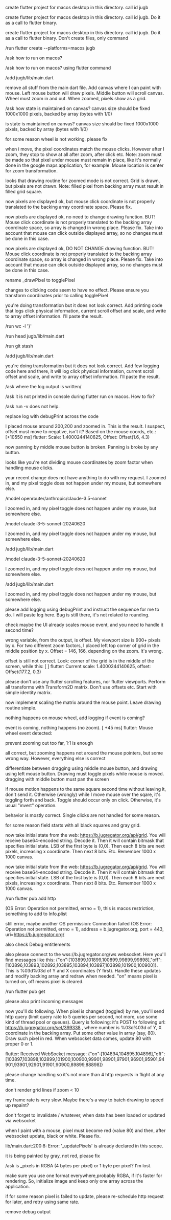 
create flutter project for macos desktop in this directory. call id jugb

create flutter project for macos desktop in this directory. call id jugb. Do it as a call to flutter binary.

create flutter project for macos desktop in this directory. call id jugb. Do it as a call to flutter binary. Don't create files, only command

/run flutter create --platforms=macos jugb

/ask how to run on macos?

/ask how to run on macos? using flutter command

/add jugb/lib/main.dart

remove all stuff from the main dart file. Add canvas where I can paint with mouse. Left mouse button will draw pixels. Middle button will scroll canvas. Wheel must zoom in and out. When zoomed, pixels show as a grid.

/ask how state is maintained on canvas? canvas size should be fixed 1000x1000 pixels, backed by array (bytes with 1/0)

is state is maintained on canvas? canvas size should be fixed 1000x1000 pixels, backed by array (bytes with 1/0)

for some reason wheel is not working, please fix

when i move, the pixel coordinates match the mouse clicks. However after I zoom, they stop to show at all after zoom, after click etc. Note: zoom must be made so that pixel under mouse must remain in place, like it's normally done in the google maps application, for example. Mouse location is center for zoom transformation.

looks that drawing routine for zoomed mode is not correct. Grid is drawn, but pixels are not drawn. Note: filled pixel from backing array must result in filled grid square.

now pixels are displayed ok, but mouse click coordinate is not properly translated to the backing array coordinate space. Please fix.

now pixels are displayed ok, no need to change drawing function. BUT! Mouse click coordinate is not properly translated to the backing array coordinate space, so array is changed in wrong place. Please fix. Take into account that mouse can click outside displayed array, so no changes must be done in this case.

now pixels are displayed ok, DO NOT CHANGE drawing function. BUT! Mouse click coordinate is not properly translated to the backing array coordinate space, so array is changed in wrong place. Please fix. Take into account that mouse can click outside displayed array, so no changes must be done in this case.

rename _drawPixel to togglePixel

changes to clicking code seem to have no effect. Please ensure you transform coordinates prior to calling togglePixel

you're doing transformation but it does not look correct. Add printing code that logs click physical information, current scroll offset and scale, and write to array offset information. I'll paste the result.

/run wc -l '}'

/run head jugb/lib/main.dart

/run git stash

/add jugb/lib/main.dart

you're doing transformation but it does not look correct. Add few logging code here and there, it will log click physical information, current scroll offset and scale, and write to array offset information. I'll paste the result.

/ask where the log output is written/

/ask it is not printed in console during flutter run on macos. How to fix?

/ask run -v does not help. 

replace log with debugPrint across the code

I placed mouse around 200,200 and zoomed in. This is the result. I suspect, offset must move to negative, isn't it? Based on the mouse coords, etc.: [+10550 ms] flutter: Scale: 1.4000244140625, Offset: Offset(1.6, 4.3)

now panning by middle mouse button is broken. Panning is broke by any button.

looks like you're not dividing mouse coordinates by zoom factor when handling mouse clicks.

your recent change does not have anything to do with my request. I zoomed in, and my pixel toggle does not happen under my mouse, but somewhere else.

/model openrouter/anthropic/claude-3.5-sonnet

I zoomed in, and my pixel toggle does not happen under my mouse, but somewhere else.

/model claude-3-5-sonnet-20240620

I zoomed in, and my pixel toggle does not happen under my mouse, but somewhere else.

/add jugb/lib/main.dart

/model claude-3-5-sonnet-20240620

I zoomed in, and my pixel toggle does not happen under my mouse, but somewhere else.

/add jugb/lib/main.dart

I zoomed in, and my pixel toggle does not happen under my mouse, but somewhere else.

please add logging using debugPrint and instruct the sequence for me to do. I will paste log here. Bug is still there, it's not related to rounding.

check maybe the UI already scales mouse event, and you need to handle it second time?

wrong variable, from the output, is offset. My viewport size is 900+ pixels by x. For two different zoom factors, I placed left top corner of grid in the middle position by x. Offset = 146, 166, depending on the zoom. It's wrong.

offset is still not correct. Look: corner of the grid is in the middle of the screen, while this: [        ] flutter: Current scale: 1.4000244140625, offset: Offset(177.2, 0.3)

please don't use any flutter scrolling features, nor flutter viewports. Perform all transforms with Transform2D matrix. Don't use offsets etc. Start with simple identity matrix.

now implement scaling the matrix around the mouse point. Leave drawing routine simple.

nothing happens on mouse wheel, add logging if event is coming?

event is coming, nothing happens (no zoom). [  +45 ms] flutter: Mouse wheel event detected:

prevent zooming out too far, 1:1 is enough

all correct, but zooming happens not around the mouse pointers, but some wrong way. However, everything else is correct

differentiate between dragging using middle mouse button, and drawing using left mouse button. Drawing must toggle pixels while mouse is moved. dragging with middle button must pan the screen

if mouse motion happens to the same square second time without leaving it, don't send it. Otherwise (wrongly) while I move mouse over the sqare, it's toggling forth and back. Toggle should occur only on click. Otherwise, it's usual "invert" operation.

behavior is mostly correct. Single clicks are not handled for some reason. 

for some reason field starts with all black squares and gray grid.

now take initial state from the web: https://b.jugregator.org/api/grid. You will receive base64-encoded string. Decode it. Then it will contain bitmask that specifies initial state. LSB of the first byte is (0,0). Then each 8 bits are next pixels, increasing x coordinate. Then next 8 bits. Etc. Remember 1000 x 1000 canvas.

now take initial state from the web: https://b.jugregator.org/api/grid. You will receive base64-encoded string. Decode it. Then it will contain bitmask that specifies initial state. LSB of the first byte is (0,0). Then each 8 bits are next pixels, increasing x coordinate. Then next 8 bits. Etc. Remember 1000 x 1000 canvas.

/run flutter pub add http

(OS Error: Operation not permitted, errno = 1),  this is macos restriction, something to add to Info.plist

still error, maybe another OS permission:  Connection failed (OS Error: Operation not permitted, errno = 1), address = b.jugregator.org, port = 443, uri=https://b.jugregator.org/

also check Debug entitlements

also please connect to the wss://b.jugregator.org/ws websocket. Here you'll find messages like this: {"on":[103899,101899,100899,99899,99898],"off":[103896,103893,102892,103895,103894,103897,103898,101900,100900]}. This is %03d%03d of Y and X coordinates (Y first). Handle these updates and modify backing array and redraw when needed. "on" means pixel is turned on, off means pixel is cleared.

/run flutter pub get

please also print incoming messages

now you'll do following. When pixel is changed (toggled) by me, you'll send http query (limit query rate to 5 queries per second, not more, use some kind of thread pool or queues). Query is following: it's POST to following url:         https://b.jugregator.org/set/399338  , where number is %03d%03d of Y, X coordinate in the backing array. Put some other value in array (say, 80). Draw such pixel in red. When websocket data comes, update 80 with proper 0 or 1.

flutter: Received WebSocket message: {"on":[104894,104895,104896],"off":[103897,103898,102899,101900,100900,99901,98901,97901,96901,95901,94901,93901,92901,91901,90900,89899,88898]}

please change handling so it's not more than 4 http requests in flight at any time.

don't render grid lines if zoom < 10

my frame rate is very slow. Maybe there's a way to batch drawing to speed up repaint?

don't forget to invalidate / whatever, when data has been loaded or updated via websocket

when I paint with a mouse, pixel must become red (value 80) and then, after websocket update, black or white. Please fix.

lib/main.dart:200:8: Error: '_updatePixels' is already declared in this scope.

it is being painted by gray, not red, please fix

/ask is _pixels in RGBA (4 bytes per pixel) or 1 byte per pixel? I'm lost.

make sure you use one format everywhere,probably RGBA, if it's faster for rendering. So, initialize image and keep only one array across the application. 

if for some reason pixel is failed to update, please re-schedule http request for later, and retry using same rate.

remove debug output
